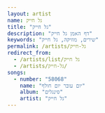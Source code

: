 ```yaml
---
layout: artist
name: גל חייק
title: "גל חייק"
description: "דף האמן גל חייק"
keywords: "שירים, מוזיקה, גל חייק"
permalink: /artists/גל-חייק
redirect_from:
  - /artists/list/גל חייק
  - /artists/גל-חייק/
songs:
  - number: "58068"
    name: "יום עובר יום חולף"
    album: "סינגלים"
    artist: "גל חייק"
---
```

